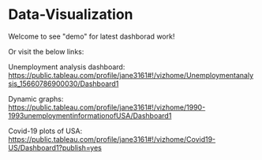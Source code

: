 # Data-Visualization

Welcome to see "demo" for latest dashborad work!


Or visit the below links:

Unemployment analysis dashboard:
https://public.tableau.com/profile/jane3161#!/vizhome/Unemploymentanalysis_15660786900030/Dashboard1


Dynamic graphs:
https://public.tableau.com/profile/jane3161#!/vizhome/1990-1993unemploymentinformationofUSA/Dashboard1


Covid-19 plots of USA:
https://public.tableau.com/profile/jane3161#!/vizhome/Covid19-US/Dashboard1?publish=yes

